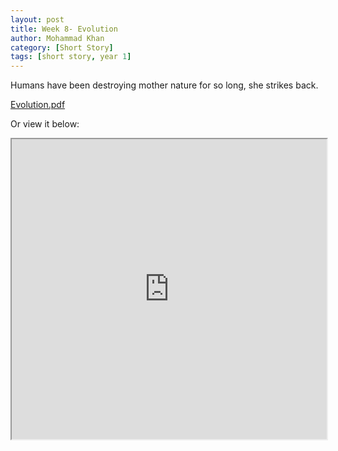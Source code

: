 ```yaml
---
layout: post
title: Week 8- Evolution
author: Mohammad Khan
category: [Short Story]
tags: [short story, year 1]
---
```

Humans have been destroying mother nature for so long, she strikes back.


<p><a href="https://drive.google.com/file/d/1ERz6nUwUot7On5krygSk9ZaMWbAURNUW/view?usp=sharing">
Evolution.pdf</a></p>

Or view it below: 
<iframe src="https://drive.google.com/file/d/1ERz6nUwUot7On5krygSk9ZaMWbAURNUW/preview" width="100%" height="480" allow="autoplay"></iframe>